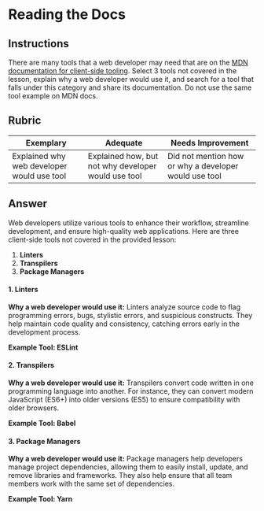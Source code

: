 # Reading the Docs

## Instructions

There are many tools that a web developer may need that are on the [MDN documentation for client-side tooling](https://developer.mozilla.org/docs/Learn/Tools_and_testing/Understanding_client-side_tools/Overview). Select 3 tools not covered in the lesson, explain why a web developer would use it, and search for a tool that falls under this category and share its documentation. Do not use the same tool example on MDN docs.

## Rubric

Exemplary | Adequate | Needs Improvement
--- | --- | -- |
|Explained why web developer would use tool| Explained how, but not why developer would use tool| Did not mention how or why a developer would use tool  |

## Answer

Web developers utilize various tools to enhance their workflow, streamline development, and ensure high-quality web applications. Here are three client-side tools not covered in the provided lesson:

1. **Linters**
2. **Transpilers**
3. **Package Managers**

#### 1. Linters

**Why a web developer would use it:**
Linters analyze source code to flag programming errors, bugs, stylistic errors, and suspicious constructs. They help maintain code quality and consistency, catching errors early in the development process.

**Example Tool: ESLint**

#### 2. Transpilers

**Why a web developer would use it:**
Transpilers convert code written in one programming language into another. For instance, they can convert modern JavaScript (ES6+) into older versions (ES5) to ensure compatibility with older browsers.

**Example Tool: Babel**

#### 3. Package Managers

**Why a web developer would use it:**
Package managers help developers manage project dependencies, allowing them to easily install, update, and remove libraries and frameworks. They also help ensure that all team members work with the same set of dependencies.

**Example Tool: Yarn**
